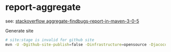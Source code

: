 # report-aggregate

see: [stackoverflow aggregate-findbugs-report-in-maven-3-0-5](https://stackoverflow.com/questions/34829200/aggregate-findbugs-report-in-maven-3-0-5)  

Generate site
```bash
# site:stage is invalid for github site
mvn -U -Dgithub-site-publish=false -Dinfrastructure=opensource -Djacoco=true -Dsite=true clean package site site:stage
```
